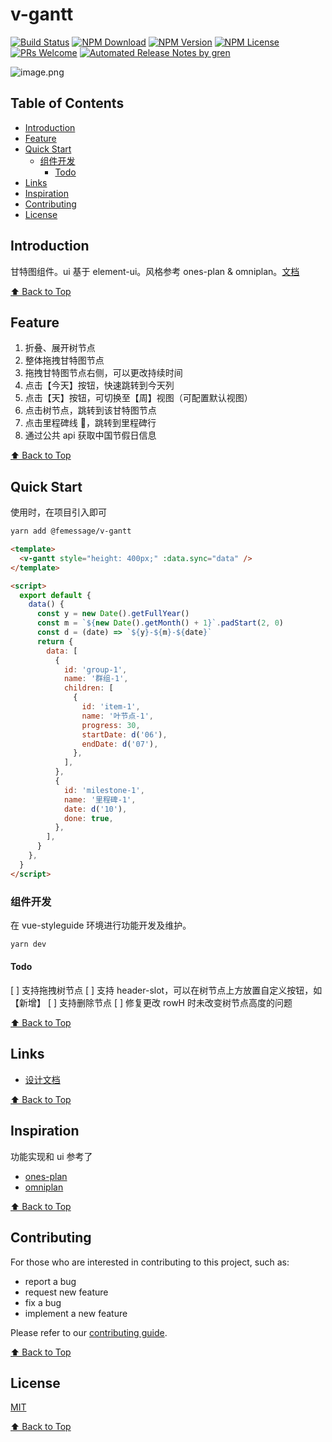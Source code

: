 # v-gantt

[![Build Status](https://badgen.net/travis/FEMessage/v-gantt/master)](https://travis-ci.com/FEMessage/v-gantt)
[![NPM Download](https://badgen.net/npm/dm/@femessage/v-gantt)](https://www.npmjs.com/package/@femessage/v-gantt)
[![NPM Version](https://badgen.net/npm/v/@femessage/v-gantt)](https://www.npmjs.com/package/@femessage/v-gantt)
[![NPM License](https://badgen.net/npm/license/@femessage/v-gantt)](https://github.com/FEMessage/v-gantt/blob/master/LICENSE)
[![PRs Welcome](https://img.shields.io/badge/PRs-welcome-brightgreen.svg)](https://github.com/FEMessage/v-gantt/pulls)
[![Automated Release Notes by gren](https://img.shields.io/badge/%F0%9F%A4%96-release%20notes-00B2EE.svg)](https://github-tools.github.io/github-release-notes/)

![image.png](https://i.loli.net/2020/07/09/SoyCaBGfpNvJP1m.png)

## Table of Contents

- [Introduction](#introduction)
- [Feature](#feature)
- [Quick Start](#quick-start)
  - [组件开发](#组件开发)
    - [Todo](#todo)
- [Links](#links)
- [Inspiration](#inspiration)
- [Contributing](#contributing)
- [License](#license)

## Introduction

甘特图组件。ui 基于 element-ui。风格参考 ones-plan & omniplan。[文档](https://femssage.github.io/v-gantt)

[⬆ Back to Top](#table-of-contents)

## Feature

1. 折叠、展开树节点
2. 整体拖拽甘特图节点
3. 拖拽甘特图节点右侧，可以更改持续时间
4. 点击【今天】按钮，快速跳转到今天列
5. 点击【天】按钮，可切换至【周】视图（可配置默认视图）
6. 点击树节点，跳转到该甘特图节点
7. 点击里程碑线 🧵，跳转到里程碑行
8. 通过公共 api 获取中国节假日信息

[⬆ Back to Top](#table-of-contents)

## Quick Start

使用时，在项目引入即可

```sh
yarn add @femessage/v-gantt
```

```html
<template>
  <v-gantt style="height: 400px;" :data.sync="data" />
</template>

<script>
  export default {
    data() {
      const y = new Date().getFullYear()
      const m = `${new Date().getMonth() + 1}`.padStart(2, 0)
      const d = (date) => `${y}-${m}-${date}`
      return {
        data: [
          {
            id: 'group-1',
            name: '群组-1',
            children: [
              {
                id: 'item-1',
                name: '叶节点-1',
                progress: 30,
                startDate: d('06'),
                endDate: d('07'),
              },
            ],
          },
          {
            id: 'milestone-1',
            name: '里程碑-1',
            date: d('10'),
            done: true,
          },
        ],
      }
    },
  }
</script>
```

### 组件开发

在 vue-styleguide 环境进行功能开发及维护。

```sh
yarn dev
```

#### Todo

[ ] 支持拖拽树节点
[ ] 支持 header-slot，可以在树节点上方放置自定义按钮，如【新增】
[ ] 支持删除节点
[ ] 修复更改 rowH 时未改变树节点高度的问题

[⬆ Back to Top](#table-of-contents)

## Links

- [设计文档](https://deepexi.yuque.com/docs/share/93cf287f-c001-4b18-abcb-ae6fb4d08e33)

[⬆ Back to Top](#table-of-contents)

## Inspiration

功能实现和 ui 参考了

- [ones-plan](https://ones.ai/plan.html)
- [omniplan](https://www.omnigroup.com/omniplan/)

[⬆ Back to Top](#table-of-contents)

## Contributing

For those who are interested in contributing to this project, such as:

- report a bug
- request new feature
- fix a bug
- implement a new feature

Please refer to our [contributing guide](https://github.com/FEMessage/.github/blob/master/CONTRIBUTING.md).

[⬆ Back to Top](#table-of-contents)

## License

[MIT](./LICENSE)

[⬆ Back to Top](#table-of-contents)
